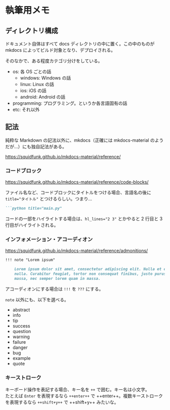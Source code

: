 # 執筆用メモ

## ディレクトリ構成

ドキュメント自体はすべて docs ディレクトリの中に置く。この中のものが mkdocs によってビルド対象となり、デプロイされる。

そのなかで、ある程度カテゴリ分けをしている。

- os: 各 OS ごとの話
  - windows: Windows の話
  - linux: Linux の話
  - ios: iOS の話
  - android: Android の話
- programming: プログラミング。というか各言語固有の話
- etc: それ以外

## 記法

純粋な Markdown の記法以外に、mkdocs（正確には mkdocs-material のようだが…）にも独自記法がある。

https://squidfunk.github.io/mkdocs-material/reference/

### コードブロック

https://squidfunk.github.io/mkdocs-material/reference/code-blocks/

ファイル名など、コードブロックにタイトルをつける場合、言語名の後に `title="タイトル"` とつけるらしい。つまり...

```markdown
```python title="main.py"
```

コードの一部をハイライトする場合は、`hl_lines="2 3"` とかやると 2 行目と 3 行目がハイライトされる。

### インフォメーション・アコーディオン

https://squidfunk.github.io/mkdocs-material/reference/admonitions/

```markdown
!!! note "Lorem ipsum"

    Lorem ipsum dolor sit amet, consectetur adipiscing elit. Nulla et euismod
    nulla. Curabitur feugiat, tortor non consequat finibus, justo purus auctor
    massa, nec semper lorem quam in massa.
```

アコーディオンにする場合は `!!!` を `???` にする。

`note` 以外にも、以下を選べる。

- abstract
- info
- tip
- success
- question
- warning
- failure
- danger
- bug
- example
- quote

### キーストローク

キーボード操作を表記する場合、キー名を `++` で囲む。キー名は小文字。  
たとえば `Enter` を表現するなら `++enter++` で ++enter++。複数キーストロークを表現するなら `++shift+y++` で ++shift+y++ みたいな。
